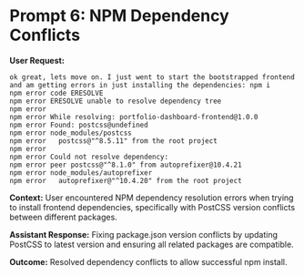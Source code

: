 # Prompt 6: NPM Dependency Conflicts

**User Request:**
```
ok great, lets move on. I just went to start the bootstrapped frontend and am getting errors in just installing the dependencies: npm i
npm error code ERESOLVE
npm error ERESOLVE unable to resolve dependency tree
npm error
npm error While resolving: portfolio-dashboard-frontend@1.0.0
npm error Found: postcss@undefined
npm error node_modules/postcss
npm error   postcss@"^8.5.11" from the root project
npm error
npm error Could not resolve dependency:
npm error peer postcss@"^8.1.0" from autoprefixer@10.4.21
npm error node_modules/autoprefixer
npm error   autoprefixer@"^10.4.20" from the root project
```

**Context:** User encountered NPM dependency resolution errors when trying to install frontend dependencies, specifically with PostCSS version conflicts between different packages.

**Assistant Response:** Fixing package.json version conflicts by updating PostCSS to latest version and ensuring all related packages are compatible.

**Outcome:** Resolved dependency conflicts to allow successful npm install.
